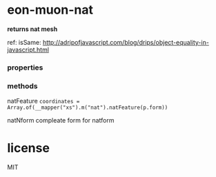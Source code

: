 # eon-muon-nat 
**returns nat mesh** 
 
ref: isSame: http://adripofjavascript.com/blog/drips/object-equality-in-javascript.html 
 
### properties 
 
### methods 
natFeature 
`coordinates = Array.of(__mapper("xs").m("nat").natFeature(p.form))` 
 
natNform 
 compleate form for natform 
 
# license 
MIT